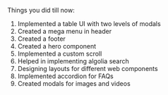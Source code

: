 Things you did till now:

1. Implemented a table UI with two levels of modals
2. Created a mega menu in header
3. Created a footer
4. Created a hero component
5. Implemented a custom scroll
6. Helped in implementing algolia search
7. Designing layouts for different web components
8. Implemented accordion for FAQs
9. Created modals for images and videos
